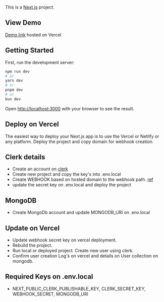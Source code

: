 This is a [Next.js](https://nextjs.org/) project.

## View Demo 

[Demo link](https://clerk-auth-ltkqub2ur-gunapathi-s.vercel.app/) hosted on Vercel

## Getting Started

First, run the development server:

```bash
npm run dev
# or
yarn dev
# or
pnpm dev
# or
bun dev
```

Open [http://localhost:3000](http://localhost:3000) with your browser to see the result.

## Deploy on Vercel

The easiest way to deploy your Next.js app is to use the Vercel or Netlify or any platform. Deploy the project and copy domain for webhook creation.

## Clerk details

- Create an account on [clerk](https://clerk.com/)
- Create new project and copy the key's into .env.local
- Create WEBHOOK based on hosted domain to the webhook path. [ref](https://clerk.com/docs/users/sync-data)
- update the secret key on .env.local and deploy the project

## MongoDB

- Create MongoDb account and update MONGODB_URI on .env.local

## Update on Vercel

- Update webhook secret key on vercel deployment.
- Rebuild the project.
- Run local or deployed project. Create new user using clerk.
- Confirm user creation Log's on vercel and details on User collection on mongodb.

## Required Keys on .env.local

- NEXT_PUBLIC_CLERK_PUBLISHABLE_KEY, CLERK_SECRET_KEY, WEBHOOK_SECRET, MONGODB_URI